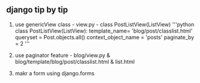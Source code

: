 ## django tip by tip
1. use genericView class - view.py - class PostListView(ListView)
'''python
class PostListView(ListView):
	template_name= 'blog/post/classlist.html'
	queryset  = Post.objects.all()
	context_object_name = 'posts'
	paginate_by = 2
'''

2. use paginator feature - blog/view.py & blog/template/blog/post/classlist.html & list.html

3. makr a form using django.forms
